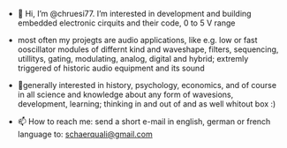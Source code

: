 - 👋 Hi, I’m @chruesi77. I’m interested in development and building embedded electronic cirquits and their code,  0 to 5 V range

- most often my projegts are audio applications, like e.g. low or fast ooscillator modules of differnt kind and waveshape, filters, sequencing, utillitys, gating, modulating,
analog, digital and hybrid;  extremly triggered of historic audio equipment and its sound 


- 🌱generally interested in history, psychology, economics, and of course in all science and knowledge about any form of wavesions, development, learning; thinking in and out of and as well whitout box :) 


- 📫 How to reach me: send a short e-mail in english, german or french language to: schaerquali@gmail.com

<!---
chruesi77/chruesi77 is a ✨ special ✨ repository because its `README.md` (this file) appears on your GitHub profile.
You can click the Preview link to take a look at your changes.
--->
